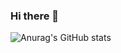 ### Hi there 👋


![Anurag's GitHub stats](https://github-readme-stats.vercel.app/api?username=Yachi-qwq&show_icons=true&theme=synthwave)
